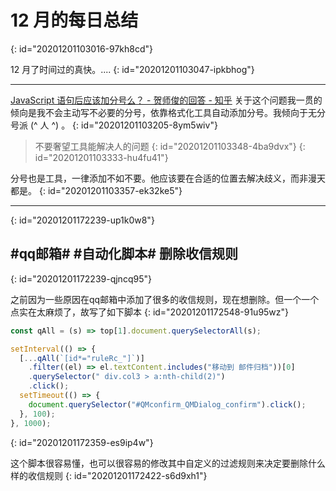# 12 月的每日总结
{: id="20201201103016-97kh8cd"}

12 月了时间过的真快。....
{: id="20201201103047-ipkbhog"}

---

[JavaScript 语句后应该加分号么？ - 贺师俊的回答 - 知乎](https://www.zhihu.com/question/20298345/answer/14670020) 关于这个问题我一贯的倾向是我不会主动写不必要的分号，依靠格式化工具自动添加分号。我倾向于无分号派 (^ 人 ^) 。
{: id="20201201103205-8ym5wiv"}

> 不要奢望工具能解决人的问题
> {: id="20201201103348-4ba9dvx"}
{: id="20201201103333-hu4fu41"}

分号也是工具，一律添加不如不要。他应该要在合适的位置去解决歧义，而非漫天都是。
{: id="20201201103357-ek32ke5"}

---

{: id="20201201172239-up1k0w8"}

## #qq邮箱# #自动化脚本# 删除收信规则
{: id="20201201172239-qjncq95"}

之前因为一些原因在qq邮箱中添加了很多的收信规则，现在想删除。但一个一个点实在太麻烦了，故写了如下脚本
{: id="20201201172548-91u95wz"}

```javascript
const qAll = (s) => top[1].document.querySelectorAll(s);

setInterval(() => {
  [...qAll(`[id*="ruleRc_"]`)]
    .filter((el) => el.textContent.includes("移动到 邮件归档"))[0]
    .querySelector(" div.col3 > a:nth-child(2)")
    .click();
  setTimeout(() => {
    document.querySelector("#QMconfirm_QMDialog_confirm").click();
  }, 100);
}, 1000);
```
{: id="20201201172359-es9ip4w"}

这个脚本很容易懂，也可以很容易的修改其中自定义的过滤规则来决定要删除什么样的收信规则
{: id="20201201172422-s6d9xh1"}
